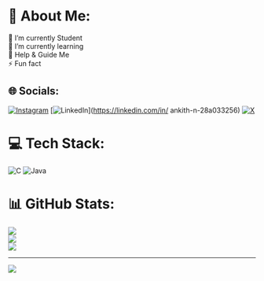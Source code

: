 # 💫 About Me:
🔭 I’m currently Student<br>🌱 I’m currently learning<br>💬 Help & Guide Me<br>⚡ Fun fact


## 🌐 Socials:
[![Instagram](https://img.shields.io/badge/Instagram-%23E4405F.svg?logo=Instagram&logoColor=white)](https://instagram.com/___anki_th___) [![LinkedIn](https://img.shields.io/badge/LinkedIn-%230077B5.svg?logo=linkedin&logoColor=white)](https://linkedin.com/in/ ankith-n-28a033256) [![X](https://img.shields.io/badge/X-black.svg?logo=X&logoColor=white)](https://x.com/@ankithn888) 

# 💻 Tech Stack:
![C](https://img.shields.io/badge/c-%2300599C.svg?style=for-the-badge&logo=c&logoColor=white) ![Java](https://img.shields.io/badge/java-%23ED8B00.svg?style=for-the-badge&logo=openjdk&logoColor=white)
# 📊 GitHub Stats:
![](https://github-readme-stats.vercel.app/api?username=Ankith888&theme=noctis_minimus&hide_border=false&include_all_commits=true&count_private=true)<br/>
![](https://github-readme-streak-stats.herokuapp.com/?user=Ankith888&theme=noctis_minimus&hide_border=false)<br/>
![](https://github-readme-stats.vercel.app/api/top-langs/?username=Ankith888&theme=noctis_minimus&hide_border=false&include_all_commits=true&count_private=true&layout=compact)

---
[![](https://visitcount.itsvg.in/api?id=Ankith888&icon=6&color=9)](https://visitcount.itsvg.in)
